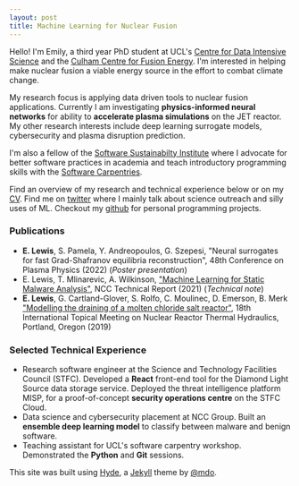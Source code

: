 ```yaml
---
layout: post
title: Machine Learning for Nuclear Fusion
---
```


Hello! I'm Emily, a third year PhD student at UCL's [Centre for Data Intensive Science](https://www.hep.ucl.ac.uk/cdt-dis/) and the [Culham Centre for Fusion Energy](https://ccfe.ukaea.uk/).
I'm interested in helping make nuclear fusion a viable energy source in the effort to combat climate change. 

My research focus is applying data driven tools to nuclear fusion applications. Currently I am investigating **physics-informed neural networks** for ability to **accelerate plasma simulations** on the JET reactor. My other research interests include deep learning surrogate models, cybersecurity and plasma disruption prediction. 

I'm also a fellow of the [Software Sustainabilty Institute](https://www.software.ac.uk/) where I advocate for better software practices in academia and teach introductory programming skills with the [Software Carpentries](https://software-carpentry.org/).  

Find an overview of my research and technical experience below or on my [CV](/public/CV_ELewis.pdf). Find me on [twitter](https://twitter.com/esllewis) where I mainly talk about science outreach and silly uses of ML. Checkout my [github](https://github.com/esl-lewis) for personal programming projects. 



### Publications

* **E. Lewis**, S. Pamela, Y. Andreopoulos, G. Szepesi, "Neural surrogates for fast Grad-Shafranov equilibria reconstruction", 48th Conference on Plasma Physics (2022) (*Poster presentation*) 
* E. Lewis, T. Mlinarevic, A. Wilkinson, ["Machine Learning for Static Malware Analysis"](https://research.nccgroup.com/2021/06/07/research-paper-machine-learning-for-static-malware-analysis-with-university-college-london/), NCC Technical Report (2021) (*Technical note*)
* **E. Lewis**, G. Cartland-Glover, S. Rolfo, C. Moulinec, D. Emerson, B. Merk ["Modelling the draining of a molten chloride salt reactor"](https://www.researchgate.net/publication/336956207_Modelling_the_draining_of_a_molten_chloride_salt_reactor), 18th International Topical Meeting on Nuclear Reactor Thermal Hydraulics, Portland, Oregon (2019)


### Selected Technical Experience

* Research software engineer at the Science and Technology Facilities Council (STFC). Developed a **React** front-end tool for the Diamond Light Source data storage service. Deployed the threat intelligence platform MISP, for a proof-of-concept **security operations centre** on the STFC Cloud.  
* Data science and cybersecurity placement at NCC Group. Built an **ensemble deep learning model** to classify between malware and benign software. 
* Teaching assistant for UCL's software carpentry workshop. Demonstrated the **Python** and **Git** sessions. 



This site was built using [Hyde](http://hyde.getpoole.com), a [Jekyll](http://jekyllrb.com) theme by [@mdo](https://twitter.com/mdo). 